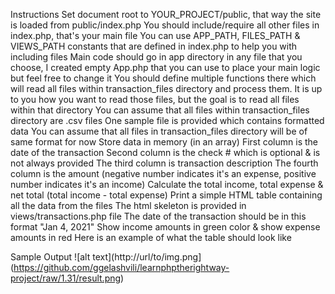 Instructions
Set document root to YOUR_PROJECT/public, that way the site is loaded from public/index.php
You should include/require all other files in index.php, that's your main file
You can use APP_PATH, FILES_PATH & VIEWS_PATH constants that are defined in index.php to help you with including files
Main code should go in app directory in any file that you choose, I created empty App.php that you can use to place your main logic but feel free to change it
You should define multiple functions there which will read all files within transaction_files directory and process them. It is up to you how you want to read those files, but the goal is to read all files within that directory
You can assume that all files within transaction_files directory are .csv files
One sample file is provided which contains formatted data
You can assume that all files in transaction_files directory will be of same format for now
Store data in memory (in an array)
First column is the date of the transaction
Second column is the check # which is optional & is not always provided
The third column is transaction description
The fourth column is the amount (negative number indicates it's an expense, positive number indicates it's an income)
Calculate the total income, total expense & net total (total income - total expense)
Print a simple HTML table containing all the data from the files
The html skeleton is provided in views/transactions.php file
The date of the transaction should be in this format "Jan 4, 2021"
Show income amounts in green color & show expense amounts in red
Here is an example of what the table should look like

Sample Output
![alt text](http://url/to/img.png](https://github.com/ggelashvili/learnphptherightway-project/raw/1.31/result.png)
